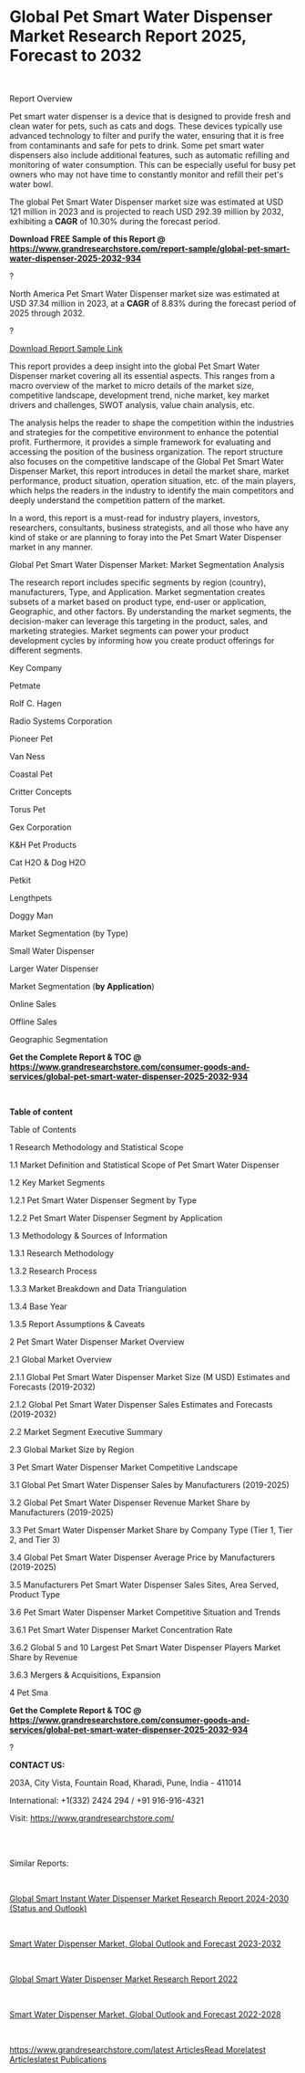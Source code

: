 <h1>Global Pet Smart Water Dispenser Market Research Report 2025, Forecast to 2032</h1><br/><p>Report Overview</p>
 
 
 
 <p>Pet smart water dispenser is a device that is designed to provide fresh and clean water for pets, such as cats and dogs. These devices typically use advanced technology to filter and purify the water, ensuring that it is free from contaminants and safe for pets to drink. Some pet smart water dispensers also include additional features, such as automatic refilling and monitoring of water consumption. This can be especially useful for busy pet owners who may not have time to constantly monitor and refill their pet&#39;s water bowl.</p>
 
 
 
 <p>The global Pet Smart Water Dispenser market size was estimated at USD 121 million in 2023 and is projected to reach USD 292.39 million by 2032, exhibiting a <strong>CAGR</strong> of 10.30% during the forecast period.</p>
 
 
 
 <div><b>Download FREE Sample of this Report @ <a href="https://www.grandresearchstore.com/report-sample/global-pet-smart-water-dispenser-2025-2032-934">https://www.grandresearchstore.com/report-sample/global-pet-smart-water-dispenser-2025-2032-934</a></b></div>
 
 
 
 <p>? </p>
 
 
 
 <p>North America Pet Smart Water Dispenser market size was estimated at USD 37.34 million in 2023, at a <strong>CAGR</strong> of 8.83% during the forecast period of 2025 through 2032.</p>
 
 
 
 <p>? </p>
 
 
 
 <p><a href="https://www.grandresearchstore.com/mr-admin/report-sample/global-pet-smart-water-dispenser-2025-2032-934">Download Report Sample Link</a></p>
 
 
 
 <p>This report provides a deep insight into the global Pet Smart Water Dispenser market covering all its essential aspects. This ranges from a macro overview of the market to micro details of the market size, competitive landscape, development trend, niche market, key market drivers and challenges, SWOT analysis, value chain analysis, etc.</p>
 
 
 
 <p>The analysis helps the reader to shape the competition within the industries and strategies for the competitive environment to enhance the potential profit. Furthermore, it provides a simple framework for evaluating and accessing the position of the business organization. The report structure also focuses on the competitive landscape of the Global Pet Smart Water Dispenser Market, this report introduces in detail the market share, market performance, product situation, operation situation, etc. of the main players, which helps the readers in the industry to identify the main competitors and deeply understand the competition pattern of the market.</p>
 
 
 
 <p>In a word, this report is a must-read for industry players, investors, researchers, consultants, business strategists, and all those who have any kind of stake or are planning to foray into the Pet Smart Water Dispenser market in any manner.</p>
 
 
 
 <p>Global Pet Smart Water Dispenser Market: Market Segmentation Analysis</p>
 
 
 
 <p>The research report includes specific segments by region (country), manufacturers, Type, and Application. Market segmentation creates subsets of a market based on product type, end-user or application, Geographic, and other factors. By understanding the market segments, the decision-maker can leverage this targeting in the product, sales, and marketing strategies. Market segments can power your product development cycles by informing how you create product offerings for different segments.</p>
 
 
 
 <p>Key Company</p>
 
 
 
 <p>Petmate</p>
 
 
 
 <p>Rolf C. Hagen</p>
 
 
 
 <p>Radio Systems Corporation</p>
 
 
 
 <p>Pioneer Pet</p>
 
 
 
 <p>Van Ness</p>
 
 
 
 <p>Coastal Pet</p>
 
 
 
 <p>Critter Concepts</p>
 
 
 
 <p>Torus Pet</p>
 
 
 
 <p>Gex Corporation</p>
 
 
 
 <p>K&H Pet Products</p>
 
 
 
 <p>Cat H2O & Dog H2O</p>
 
 
 
 <p>Petkit</p>
 
 
 
 <p>Lengthpets</p>
 
 
 
 <p>Doggy Man</p>
 
 
 
 <p>Market Segmentation (by Type)</p>
 
 
 
 <p>Small Water Dispenser</p>
 
 
 
 <p>Larger Water Dispenser</p>
 
 
 
 <p>Market Segmentation (<strong>by Application</strong>)</p>
 
 
 
 <p>Online Sales</p>
 
 
 
 <p>Offline Sales</p>
 
 
 
 <p>Geographic Segmentation</p>
 
 
 
 <div><b>Get the Complete Report & TOC @ <a href="https://www.grandresearchstore.com/consumer-goods-and-services/global-pet-smart-water-dispenser-2025-2032-934">https://www.grandresearchstore.com/consumer-goods-and-services/global-pet-smart-water-dispenser-2025-2032-934</a></b></div>
 
 
 
 <p><br />
 
 <b>Table of content</b></p>
 
 
 
 <p>Table of Contents<br />
 
 1 Research Methodology and Statistical Scope<br />
 
 1.1 Market Definition and Statistical Scope of Pet Smart Water Dispenser<br />
 
 1.2 Key Market Segments<br />
 
 1.2.1 Pet Smart Water Dispenser Segment by Type<br />
 
 1.2.2 Pet Smart Water Dispenser Segment by Application<br />
 
 1.3 Methodology & Sources of Information<br />
 
 1.3.1 Research Methodology<br />
 
 1.3.2 Research Process<br />
 
 1.3.3 Market Breakdown and Data Triangulation<br />
 
 1.3.4 Base Year<br />
 
 1.3.5 Report Assumptions & Caveats<br />
 
 2 Pet Smart Water Dispenser Market Overview<br />
 
 2.1 Global Market Overview<br />
 
 2.1.1 Global Pet Smart Water Dispenser Market Size (M USD) Estimates and Forecasts (2019-2032)<br />
 
 2.1.2 Global Pet Smart Water Dispenser Sales Estimates and Forecasts (2019-2032)<br />
 
 2.2 Market Segment Executive Summary<br />
 
 2.3 Global Market Size by Region<br />
 
 3 Pet Smart Water Dispenser Market Competitive Landscape<br />
 
 3.1 Global Pet Smart Water Dispenser Sales by Manufacturers (2019-2025)<br />
 
 3.2 Global Pet Smart Water Dispenser Revenue Market Share by Manufacturers (2019-2025)<br />
 
 3.3 Pet Smart Water Dispenser Market Share by Company Type (Tier 1, Tier 2, and Tier 3)<br />
 
 3.4 Global Pet Smart Water Dispenser Average Price by Manufacturers (2019-2025)<br />
 
 3.5 Manufacturers Pet Smart Water Dispenser Sales Sites, Area Served, Product Type<br />
 
 3.6 Pet Smart Water Dispenser Market Competitive Situation and Trends<br />
 
 3.6.1 Pet Smart Water Dispenser Market Concentration Rate<br />
 
 3.6.2 Global 5 and 10 Largest Pet Smart Water Dispenser Players Market Share by Revenue<br />
 
 3.6.3 Mergers & Acquisitions, Expansion<br />
 
 4 Pet Sma</p>
 
 
 
 <div><b>Get the Complete Report & TOC @ <a href="https://www.grandresearchstore.com/consumer-goods-and-services/global-pet-smart-water-dispenser-2025-2032-934">https://www.grandresearchstore.com/consumer-goods-and-services/global-pet-smart-water-dispenser-2025-2032-934</a></b></div>
 
 
 
 <p>? </p>
 
 
 
 <p><b>CONTACT US:</b><br />
 
 203A, City Vista, Fountain Road, Kharadi, Pune, India - 411014<br />
 
 International: +1(332) 2424 294 / +91 916-916-4321<br />
 
 Visit: <a href="https://www.grandresearchstore.com/">https://www.grandresearchstore.com/</a><br />
 
 <br />
 
 <br />
 
 Similar Reports:<br />
 
 <br />
 
 <a href="https://www.grandresearchstore.com/consumer-goods-and-services/global-smart-instant-water-dispenser-2024-2030-599">Global Smart Instant Water Dispenser Market Research Report 2024-2030 (Status and Outlook)</a><br />
 
 <br />
 
 <a href="https://www.grandresearchstore.com/consumer-goods-and-services/global-smart-water-dispenser-forecast-2023-2032-222">Smart Water Dispenser Market, Global Outlook and Forecast 2023-2032</a><br />
 
 <br />
 
 <a href="https://www.grandresearchstore.com/consumer-goods-and-services/global-smart-water-dispenser-2022-508">Global Smart Water Dispenser Market Research Report 2022</a><br />
 
 <br />
 
 <a href="https://www.grandresearchstore.com/consumer-goods-and-services/global-smart-water-dispenser-forecast-2022-2028-921">Smart Water Dispenser Market, Global Outlook and Forecast 2022-2028</a><br />
 
 <br />
 
 <a href="https://gyeongbokgung.com">https://www.grandresearchstore.com/</a><a href="https://hallyeomaritime.com">latest Articles</a><a href="https://jingwansa.com">Read More</a><a href="https://nguoiviet.jp/">latest Articles</a><a href="https://www.intelmarketresearch.com/">latest Publications</a></p>